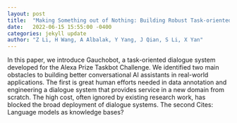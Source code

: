 ```yaml
---
layout: post
title:  "Making Something out of Nothing: Building Robust Task-oriented Dialogue Systems from Scratch"
date:   2022-06-15 15:55:00 -0400
categories: jekyll update
author: "Z Li, H Wang, A Albalak, Y Yang, J Qian, S Li, X Yan"
---
```

In this paper, we introduce Gauchobot, a task-oriented dialogue system developed for the Alexa Prize Taskbot Challenge. We identified two main obstacles to building better conversational AI assistants in real-world applications. The first is great human efforts needed in data annotation and engineering a dialogue system that provides service in a new domain from scratch. The high cost, often ignored by existing research work, has blocked the broad deployment of dialogue systems. The second 
Cites: Language models as knowledge bases?